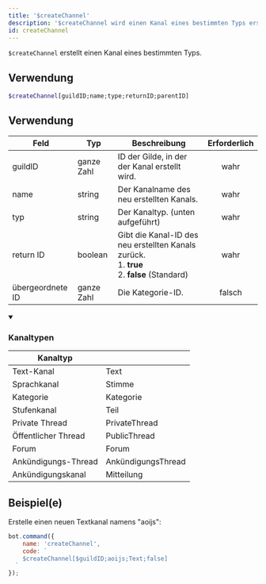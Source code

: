 ```yaml
---
title: '$createChannel'
description: '$createChannel wird einen Kanal eines bestimmten Typs erstellen.'
id: createChannel
---
```


`$createChannel` erstellt einen Kanal eines bestimmten Typs.

## Verwendung

```php
$createChannel[guildID;name;type;returnID;parentID]
```

## Verwendung

| Feld             | Typ        | Beschreibung                                                                                                      | Erforderlich |
| ---------------- | ---------- | ----------------------------------------------------------------------------------------------------------------- |:------------:|
| guildID          | ganze Zahl | ID der Gilde, in der der Kanal erstellt wird.                                                                     |     wahr     |
| name             | string     | Der Kanalname des neu erstellten Kanals.                                                                          |     wahr     |
| typ              | string     | Der Kanaltyp. (unten aufgeführt)                                                                                  |     wahr     |
| return ID        | boolean    | Gibt die Kanal-ID des neu erstellten Kanals zurück. <br /> 1. **true** <br /> 2. **false** (Standard) |     wahr     |
| übergeordnete ID | ganze Zahl | Die Kategorie-ID.                                                                                                 |    falsch    |

<details open>
  <summary><h3> Kanaltypen </h3></summary>

| Kanaltyp            |                    |
| ------------------- | ------------------ |
| Text-Kanal          | Text               |
| Sprachkanal         | Stimme             |
| Kategorie           | Kategorie          |
| Stufenkanal         | Teil               |
| Private Thread      | PrivateThread      |
| Öffentlicher Thread | PublicThread       |
| Forum               | Forum              |
| Ankündigungs-Thread | AnkündigungsThread |
| Ankündigungskanal   | Mitteilung         |

</details>

## Beispiel(e)

Erstelle einen neuen Textkanal namens "aoijs":

```javascript
bot.command({
    name: 'createChannel',
    code: `
    $createChannel[$guildID;aoijs;Text;false]
  `
});
```
